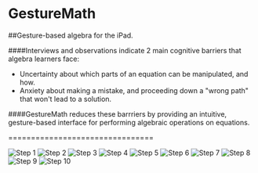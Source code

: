 GestureMath
===========

##Gesture-based algebra for the iPad. 

####Interviews and observations indicate 2 main cognitive barriers that algebra learners face:  

* Uncertainty about which parts of an equation can be manipulated, and how. 
* Anxiety about making a mistake, and proceeding down a "wrong path" that won't lead to a solution. 

####GestureMath reduces these barrriers by providing an intuitive, gesture-based interface for performing algebraic operations on equations. 

================================

![Step 1](http://i102.photobucket.com/albums/m93/hwray/012_zpsb6092527.png)
![Step 2](http://i102.photobucket.com/albums/m93/hwray/013_zpsafcfc59b.png)
![Step 3](http://i102.photobucket.com/albums/m93/hwray/014_zps25149c43.png)
![Step 4](http://i102.photobucket.com/albums/m93/hwray/015_zpsb92c9d43.png)
![Step 5](http://i102.photobucket.com/albums/m93/hwray/016_zps99435daa.png)
![Step 6](http://i102.photobucket.com/albums/m93/hwray/017_zps4d2b1334.png)
![Step 7](http://i102.photobucket.com/albums/m93/hwray/018_zpscd1bfc7d.png)
![Step 8](http://i102.photobucket.com/albums/m93/hwray/020_zps3dbc6eec.png)
![Step 9](http://i102.photobucket.com/albums/m93/hwray/023_zpsb713f98b.png)
![Step 10](http://i102.photobucket.com/albums/m93/hwray/022_zps34752fa7.png)
